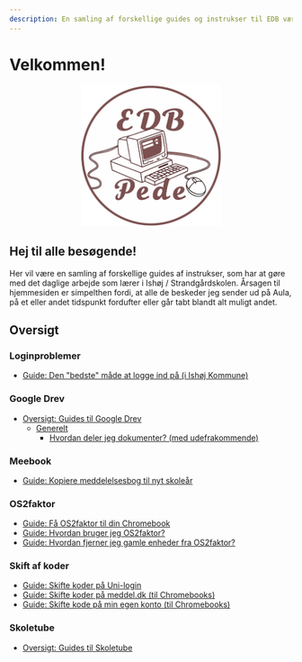 ```yaml
---
description: En samling af forskellige guides og instrukser til EDB værktøjer
---
```


# Velkommen!

<div align="center">
<img src=".gitbook/assets/edbpede.svg" width="250"/>
</div>

## Hej til alle besøgende!

Her vil være en samling af forskellige guides af instrukser, som har at gøre med det daglige arbejde som lærer i Ishøj / Strandgårdskolen. Årsagen til hjemmesiden er simpelthen fordi, at alle de beskeder jeg sender ud på Aula, på et eller andet tidspunkt fordufter eller går tabt blandt alt muligt andet.



## Oversigt

### Loginproblemer

* [Guide: Den "bedste" måde at logge ind på (i Ishøj Kommune)](loginproblemer/den-bedste-made-at-logge-ind-pa.md)

### Google Drev

* [Oversigt: Guides til Google Drev](google-drev/oversigt/)
  * [Generelt](google-drev/oversigt/generelt/)
    * [Hvordan deler jeg dokumenter? (med udefrakommende)](google-drev/oversigt/generelt/hvordan-deler-jeg-dokumenter.md)

### Meebook

* [Guide: Kopiere meddelelsesbog til nyt skoleår](meebook/kopiere-meddelsesbog-til-nyt-skolear.md)

### OS2faktor

* [Guide: Få OS2faktor til din Chromebook](os2faktor/fa-os2faktor-til-din-chromebook.md)
* [Guide: Hvordan bruger jeg OS2faktor?](os2faktor/hvordan-bruger-jeg-os2faktor.md)
* [Guide: Hvordan fjerner jeg gamle enheder fra OS2faktor?](os2faktor/hvordan-fjerner-jeg-gamle-enheder-fra-os2faktor.md)

### Skift af koder

* [Guide: Skifte koder på Uni-login](skift-af-koder/sadan-skifter-du-kode-pa-uni-login.md)
* [Guide: Skifte koder på meddel.dk (til Chromebooks](skift-af-koder/sadan-skifter-du-kode-pa-meddel.dk-til-chromebooks.md)[)](skift-af-koder/sadan-skifter-du-kode-pa-meddel.dk-til-chromebooks.md)
* [Guide: Skifte kode på min egen konto (til Chromebooks)](skift-af-koder/sadan-skifter-du-din-egen-kode-pa-din-chromebook.md)

### Skoletube

* [Oversigt: Guides til Skoletube](skoletube/oversigt/)
